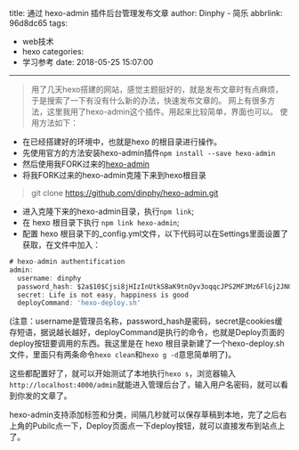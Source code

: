title: 通过 hexo-admin 插件后台管理发布文章
author: Dinphy - 简乐
abbrlink: 96d8dc65
tags:
  - web技术
  - hexo
categories:
  - 学习参考
date: 2018-05-25 15:07:00
---
>用了几天hexo搭建的网站，感觉主题挺好的，就是发布文章时有点麻烦，于是搜索了一下有没有什么新的办法，快速发布文章的。
>网上有很多方法，这里我用了hexo-admin这个插件。用起来比较简单，界面也可以。
>使用方法如下：
- 在已经搭建好的环境中，也就是hexo 的根目录进行操作。
- 先使用官方的方法安装hexo-admin插件`npm install --save hexo-admin`
- 然后使用我FORK过来的[hexo-admin](https://github.com/dinphy/hexo-admin)
- 将我FORK过来的hexo-admin克隆下来到hexo根目录
>git clone https://github.com/dinphy/hexo-admin.git
- 进入克隆下来的hexo-admin目录，执行`npm link`;
- 在 hexo 根目录下执行 `npm link hexo-admin`;
- 配置 hexo 根目录下的_config.yml文件，以下代码可以在Settings里面设置了获取，在文件中加入：

```js
# hexo-admin authentification
admin:
  username: dinphy
  password_hash: $2a$10$Cjsi8jHIzInUtkSBaK9tnOyv3oqqcJPS2MF3Mz6FlGj2JNQYlwVhm
  secret: Life is not easy, happiness is good
  deployCommand: 'hexo-deploy.sh'
```
(注意：username是管理员名称，password_hash是密码，secret是cookies缓存短语，据说越长越好，deployCommand是执行的命令，也就是Deploy页面的deploy按钮要调用的东西。我这里是在 hexo 根目录新建了一个hexo-deploy.sh文件，里面只有两条命令`hexo clean`和`hexo g -d`意思简单明了)。

这些都配置好了，就可以开始测试了本地执行`hexo s`，浏览器输入`http://localhost:4000/admin`就能进入管理后台了，输入用户名密码，就可以看到你发的文章了。

hexo-admin支持添加标签和分类，间隔几秒就可以保存草稿到本地，完了之后右上角的Pubilc点一下，Deploy页面点一下deploy按钮，就可以直接发布到站点上了。